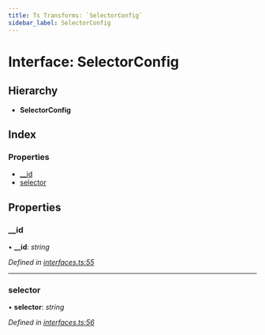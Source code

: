 ```yaml
---
title: Ts Transforms: `SelectorConfig`
sidebar_label: SelectorConfig
---
```


# Interface: SelectorConfig

## Hierarchy

* **SelectorConfig**

## Index

### Properties

* [__id](selectorconfig.md#__id)
* [selector](selectorconfig.md#selector)

## Properties

###  __id

• **__id**: *string*

*Defined in [interfaces.ts:55](https://github.com/terascope/teraslice/blob/d2d877b60/packages/ts-transforms/src/interfaces.ts#L55)*

___

###  selector

• **selector**: *string*

*Defined in [interfaces.ts:56](https://github.com/terascope/teraslice/blob/d2d877b60/packages/ts-transforms/src/interfaces.ts#L56)*
